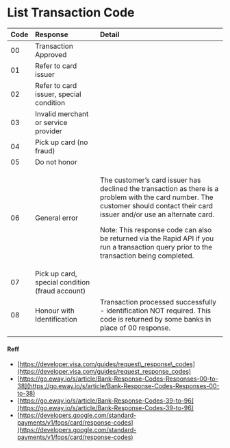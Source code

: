 # List Transaction Code

<table>
  <thead>
    <tr>
      <th style="text-align:left">Code</th>
      <th style="text-align:left">Response</th>
      <th style="text-align:left">Detail</th>
    </tr>
  </thead>
  <tbody>
    <tr>
      <td style="text-align:left">00</td>
      <td style="text-align:left">Transaction Approved</td>
      <td style="text-align:left"></td>
    </tr>
    <tr>
      <td style="text-align:left">01</td>
      <td style="text-align:left">Refer to card issuer</td>
      <td style="text-align:left"></td>
    </tr>
    <tr>
      <td style="text-align:left">02</td>
      <td style="text-align:left">Refer to card issuer, special condition</td>
      <td style="text-align:left"></td>
    </tr>
    <tr>
      <td style="text-align:left">03</td>
      <td style="text-align:left">Invalid merchant or service provider</td>
      <td style="text-align:left"></td>
    </tr>
    <tr>
      <td style="text-align:left">04</td>
      <td style="text-align:left">Pick up card (no fraud)</td>
      <td style="text-align:left"></td>
    </tr>
    <tr>
      <td style="text-align:left">05</td>
      <td style="text-align:left">Do not honor</td>
      <td style="text-align:left"></td>
    </tr>
    <tr>
      <td style="text-align:left">06</td>
      <td style="text-align:left">General error</td>
      <td style="text-align:left">
        <p>The customer&#x2019;s card issuer has declined the transaction as there
          is a problem with the card number. The customer should contact their card
          issuer and/or use an alternate card.</p>
        <p></p>
        <p>Note: This response code can also be returned via the Rapid API if you
          run a transaction query prior to the transaction being completed.</p>
      </td>
    </tr>
    <tr>
      <td style="text-align:left">07</td>
      <td style="text-align:left">Pick up card, special condition (fraud account)</td>
      <td style="text-align:left"></td>
    </tr>
    <tr>
      <td style="text-align:left">08</td>
      <td style="text-align:left">Honour with Identification</td>
      <td style="text-align:left">Transaction processed successfully - identification NOT required. This
        code is returned by some banks in place of 00 response.</td>
    </tr>
    <tr>
      <td style="text-align:left"></td>
      <td style="text-align:left"></td>
      <td style="text-align:left"></td>
    </tr>
  </tbody>
</table>

#### Reff

* [https://developer.visa.com/guides/request\_response\_codes](https://developer.visa.com/guides/request_response_codes)
* [https://go.eway.io/s/article/Bank-Response-Codes-Responses-00-to-38](https://go.eway.io/s/article/Bank-Response-Codes-Responses-00-to-38)
* [https://go.eway.io/s/article/Bank-Response-Codes-39-to-96](https://go.eway.io/s/article/Bank-Response-Codes-39-to-96)
* [https://developers.google.com/standard-payments/v1/fops/card/response-codes](https://developers.google.com/standard-payments/v1/fops/card/response-codes)

